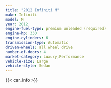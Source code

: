 ```yaml
---
title: "2012 Infiniti M"
make: Infiniti
model: M
year: 2012
engine-fuel-type: premium unleaded (required)
engine-hp: 330
engine-cylinders: 6
transmission-type: Automatic
driven-wheels: all wheel drive
number-of-doors: 4
market-category: Luxury,Performance
vehicle-size: Large
vehicle-style: Sedan
---
```


{{< car_info >}}

